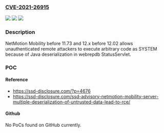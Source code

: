### [CVE-2021-26915](https://cve.mitre.org/cgi-bin/cvename.cgi?name=CVE-2021-26915)
![](https://img.shields.io/static/v1?label=Product&message=n%2Fa&color=blue)
![](https://img.shields.io/static/v1?label=Version&message=n%2Fa&color=blue)
![](https://img.shields.io/static/v1?label=Vulnerability&message=n%2Fa&color=brighgreen)

### Description

NetMotion Mobility before 11.73 and 12.x before 12.02 allows unauthenticated remote attackers to execute arbitrary code as SYSTEM because of Java deserialization in webrepdb StatusServlet.

### POC

#### Reference
- https://ssd-disclosure.com/?p=4676
- https://ssd-disclosure.com/ssd-advisory-netmotion-mobility-server-multiple-deserialization-of-untrusted-data-lead-to-rce/

#### Github
No PoCs found on GitHub currently.

